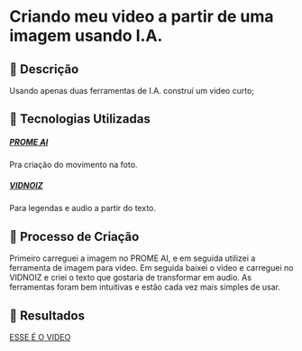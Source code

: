 # Criando meu video a partir de uma imagem usando I.A.

## 📒 Descrição
Usando apenas duas ferramentas de I.A. construí um video curto;

## 🤖 Tecnologias Utilizadas
##### [PROME AI](https://www.promeai.pro/)
Pra criação do movimento na foto.
##### [VIDNOIZ](https://aiapp-pt.vidnoz.com/)
Para legendas e audio a partir do texto.
## 🧐 Processo de Criação
Primeiro carreguei a imagem no PROME AI, e em seguida utilizei a ferramenta de imagem para video.
Em seguida baixei o video e carreguei no VIDNOIZ e criei o texto que gostaria de transformar em audio.
As ferramentas foram bem intuitivas e estão cada vez mais simples de usar.

## 🚀 Resultados
[ESSE É O VIDEO](https://www.instagram.com/p/C7HEyNdpfqi/)
